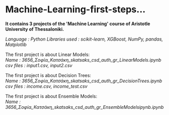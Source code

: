 # Machine-Learning-first-steps...

**It contains 3 projects of the 'Machine Learning' course of Aristotle University of Thessaloniki.**

*Language : Python*
*Libraries used : scikit-learn, XGBoost, NumPy, pandas, Matplotlib*

The first project is about Linear Models:\
*Name : 3656_Σοφία_Κατσάκη_skatsaks_csd_auth_gr_LinearModels.ipynb*
*csv files : input1.csv, input2.csv*

The first project is about Decision Trees:\
*Name : 3656_Σοφία_Κατσάκη_skatsaks_csd_auth_gr_DecisionTrees.ipynb*
*csv files : income.csv, income_test.csv*

The first project is about Ensemble Models:\
*Name : 3656_Σοφία_Κατσάκη_skatsaks_csd_auth_gr_EnsembleModelsipynb.ipynb*


